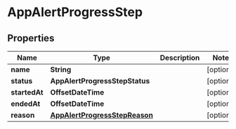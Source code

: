 

# AppAlertProgressStep


## Properties

| Name | Type | Description | Notes |
|------------ | ------------- | ------------- | -------------|
|**name** | **String** |  |  [optional] |
|**status** | **AppAlertProgressStepStatus** |  |  [optional] |
|**startedAt** | **OffsetDateTime** |  |  [optional] |
|**endedAt** | **OffsetDateTime** |  |  [optional] |
|**reason** | [**AppAlertProgressStepReason**](AppAlertProgressStepReason.md) |  |  [optional] |



